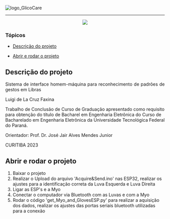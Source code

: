 ![logo_GlicoCare](https://i.imgur.com/zQCDf5L.png)

<hr>

<p align="center">
   <img src="http://img.shields.io/static/v1?label=STATUS&message=EM%20DESENVOLVIMENTO&color=RED&style=for-the-badge" #vitrinedev/>
</p>

### Tópicos 
- [Descrição do projeto](#descrição-do-projeto)

- [Abrir e rodar o projeto](#abrir-e-rodar-o-projeto)

## Descrição do projeto 

<p align="justify">
Sistema de interface homem-máquina para reconhecimento de padrões de gestos em Libras

Luigi de La Cruz Faxina

Trabalho de Conclusão de Curso de Graduação
apresentado como requisito para obtenção do
título de Bacharel em Engenharia Eletrônica
do Curso de Bacharelado em Engenharia
Eletrônica da Universidade Tecnológica Federal
do Paraná.

Orientador: Prof. Dr. José Jair Alves Mendes Junior

CURITIBA
2023

</p>

## Abrir e rodar o projeto

1) Baixar o projeto
2) Realizar o Upload do arquivo 'Acquire&Send.ino' nas ESP32, realizar os ajustes para a identificação correta da Luva Esquerda e Luva Direita
3) Ligar as ESP's e a Myo
4) Conectar o computador via Bluetooth com as Luvas e com a Myo
5) Rodar o código 'get_Myo_and_GlovesESP.py' para realizar a aquisição dos dados, realizar os ajustes das portas seriais bluetooth utilizadas para a conexão